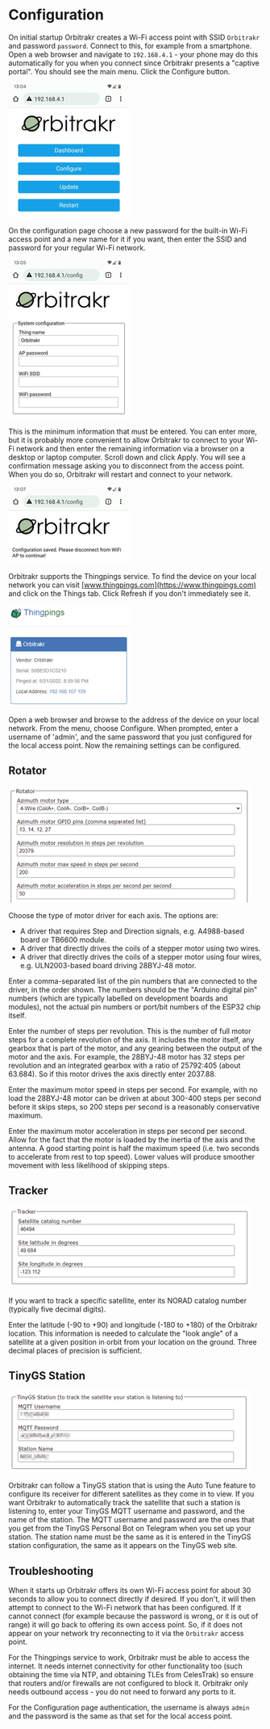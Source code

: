 # Configuration

On initial startup Orbitrakr creates a Wi-Fi access point with SSID `Orbitrakr` and password `password`. Connect to this, for example from a smartphone. Open a web browser and navigate to `192.168.4.1` - your phone may do this automatically for you when you connect since Orbitrakr presents a "captive portal". You should see the main menu. Click the Configure button.

![Main menu](img/config-menu.png)

On the configuration page choose a new password for the built-in Wi-Fi access point and a new name for it if you want, then enter the SSID and password for your regular Wi-Fi network.

![System configuration](img/config-system.png)

This is the minimum information that must be entered. You can enter more, but it is probably more convenient to allow Orbitrakr to connect to your Wi-Fi network and then enter the remaining information via a browser on a desktop or laptop computer. Scroll down and click Apply. You will see a confirmation message asking you to disconnect from the access point. When you do so, Orbitrakr will restart and connect to your network.

![Config saved](img/config-saved.png)

Orbitrakr supports the Thingpings service. To find the device on your local network you can visit [www.thingpings.com](https://www.thingpings.com) and click on the Things tab. Click Refresh if you don't immediately see it.

![Orbitrakr on Thingpings](img/config-thingpings.png)

Open a web browser and browse to the address of the device on your local network. From the menu, choose Configure. When prompted, enter a username of 'admin', and the same password that you just configured for the local access point. Now the remaining settings can be configured.

## Rotator

![Rotator configuration](img/config-rotator.png)

Choose the type of motor driver for each axis. The options are:
- A driver that requires Step and Direction signals, e.g. A4988-based board or TB6600 module.
- A driver that directly drives the coils of a stepper motor using two wires.
- A driver that directly drives the coils of a stepper motor using four wires, e.g. ULN2003-based board driving 28BYJ-48 motor.

Enter a comma-separated list of the pin numbers that are connected to the driver, in the order shown. The numbers should be the "Arduino digital pin" numbers (which are typically labelled on development boards and modules), not the actual pin numbers or port/bit numbers of the ESP32 chip itself.

Enter the number of steps per revolution. This is the number of full motor steps for a complete revolution of the axis. It includes the motor itself, any gearbox that is part of the motor, and any gearing between the output of the motor and the axis. For example, the 28BYJ-48 motor has 32 steps per revolution and an integrated gearbox with a ratio of 25792:405 (about 63.684). So if this motor drives the axis directly enter 2037.88.

Enter the maximum motor speed in steps per second. For example, with no load the 28BYJ-48 motor can be driven at about 300-400 steps per second before it skips steps, so 200 steps per second is a reasonably conservative maximum.

Enter the maximum motor acceleration in steps per second per second. Allow for the fact that the motor is loaded by the inertia of the axis and the antenna. A good starting point is half the maximum speed (i.e. two seconds to accelerate from rest to top speed). Lower values will produce smoother movement with less likelihood of skipping steps.

## Tracker

![Tracker configuration](img/config-tracker.png)

If you want to track a specific satellite, enter its NORAD catalog number (typically five decimal digits).

Enter the latitude (-90 to +90) and longitude (-180 to +180) of the Orbitrakr location. This information is needed to calculate the "look angle" of a satellite at a given position in orbit from your location on the ground. Three decimal places of precision is sufficient.

## TinyGS Station

![TinyGS configuration](img/config-tinygs.png)

Orbitrakr can follow a TinyGS station that is using the Auto Tune feature to configure its receiver for different satellites as they come in to view. If you want Orbitrakr to automatically track the satellite that such a station is listening to, enter your TinyGS MQTT username and password, and the name of the station. The MQTT username and password are the ones that you get from the TinyGS Personal Bot on Telegram when you set up your station. The station name must be the same as it is entered in the TinyGS station configuration, the same as it appears on the TinyGS web site.

## Troubleshooting

When it starts up Orbitrakr offers its own Wi-Fi access point for about 30 seconds to allow you to connect directly if desired. If you don't, it will then attempt to connect to the Wi-Fi network that has been configured. If it cannot connect (for example because the password is wrong, or it is out of range) it will go back to offering its own access point. So, if it does not appear on your network try reconnecting to it via the `Orbitrakr` access point.

For the Thingpings service to work, Orbitrakr must be able to access the internet. It needs internet connectivity for other functionality too (such obtaining the time via NTP, and obtaining TLEs from CelesTrak) so ensure that routers and/or firewalls are not configured to block it. Orbitrakr only needs outbound access - you do not need to forward any ports to it.

For the Configuration page authentication, the username is always `admin` and the password is the same as that set for the local access point.
